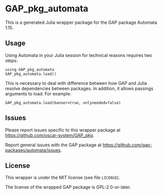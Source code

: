 # GAP_pkg_automata

This is a generated Julia wrapper package for the GAP package Automata 1.15.

## Usage

Using Automata in your Julia session for technical reasons requires two steps:

    using GAP_pkg_automata
    GAP_pkg_automata.load()

This is necessary to deal with difference between how GAP and Julia
resolve dependencies between packages. In addition, it allows passings
arguments to load. For example:

    GAP_pkg_automata.load(banner=true, onlyneeded=false)

## Issues

Please report issues specific to this wrapper package at <https://github.com/oscar-system/GAP_pkg>.

Report general issues with the GAP package at <https://github.com/gap-packages/automata/issues>.

## License

This wrapper is under the MIT license (see file `LICENSE`).

The license of the wrapped GAP package is GPL-2.0-or-later.
